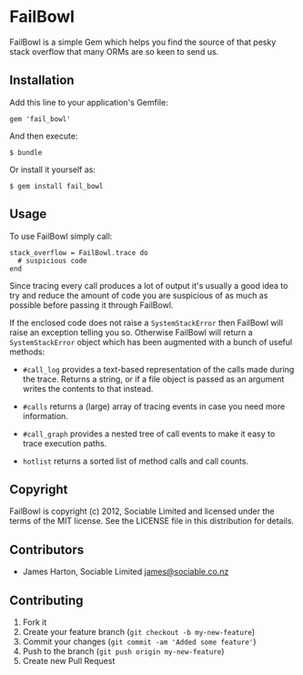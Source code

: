 # FailBowl

FailBowl is a simple Gem which helps you find the source 
of that pesky stack overflow that many ORMs are so keen
to send us.

## Installation

Add this line to your application's Gemfile:

    gem 'fail_bowl'

And then execute:

    $ bundle

Or install it yourself as:

    $ gem install fail_bowl

## Usage

To use FailBowl simply call:

    stack_overflow = FailBowl.trace do 
      # suspicious code
    end

Since tracing every call produces a lot of output it's
usually a good idea to try and reduce the amount of code
you are suspicious of as much as possible before passing
it through FailBowl.

If the enclosed code does not raise a `SystemStackError`
then FailBowl will raise an exception telling you so.
Otherwise FailBowl will return a `SystemStackError` object
which has been augmented with a bunch of useful methods:

  - `#call_log`
    provides a text-based representation of the calls
    made during the trace. Returns a string, or 
    if a file object is passed as an argument writes
    the contents to that instead.

  - `#calls`
    returns a (large) array of tracing events in case
    you need more information.

  - `#call_graph`
    provides a nested tree of call events to make
    it easy to trace execution paths.

  - `hotlist`
    returns a sorted list of method calls and 
    call counts.

## Copyright

FailBowl is copyright (c) 2012, Sociable Limited and
licensed under the terms of the MIT license.  See the
LICENSE file in this distribution for details.

## Contributors

  - James Harton, Sociable Limited <james@sociable.co.nz>

## Contributing

1. Fork it
2. Create your feature branch (`git checkout -b my-new-feature`)
3. Commit your changes (`git commit -am 'Added some feature'`)
4. Push to the branch (`git push origin my-new-feature`)
5. Create new Pull Request
